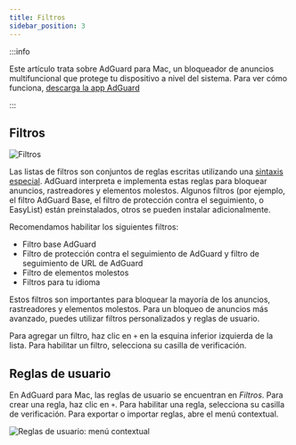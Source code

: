 ```yaml
---
title: Filtros
sidebar_position: 3
---
```


:::info

Este artículo trata sobre AdGuard para Mac, un bloqueador de anuncios multifuncional que protege tu dispositivo a nivel del sistema. Para ver cómo funciona, [descarga la app AdGuard](https://agrd.io/download-kb-adblock)

:::

## Filtros

![Filtros](https://cdn.adtidy.org/content/kb/ad_blocker/mac/filters.png)

Las listas de filtros son conjuntos de reglas escritas utilizando una [sintaxis especial](/general/ad-filtering/create-own-filters). AdGuard interpreta e implementa estas reglas para bloquear anuncios, rastreadores y elementos molestos. Algunos filtros (por ejemplo, el filtro AdGuard Base, el filtro de protección contra el seguimiento, o EasyList) están preinstalados, otros se pueden instalar adicionalmente.

Recomendamos habilitar los siguientes filtros:

- Filtro base AdGuard
- Filtro de protección contra el seguimiento de AdGuard y filtro de seguimiento de URL de AdGuard
- Filtro de elementos molestos
- Filtros para tu idioma

Estos filtros son importantes para bloquear la mayoría de los anuncios, rastreadores y elementos molestos. Para un bloqueo de anuncios más avanzado, puedes utilizar filtros personalizados y reglas de usuario.

Para agregar un filtro, haz clic en `+` en la esquina inferior izquierda de la lista. Para habilitar un filtro, selecciona su casilla de verificación.

## Reglas de usuario

En AdGuard para Mac, las reglas de usuario se encuentran en _Filtros_. Para crear una regla, haz clic en `+`. Para habilitar una regla, selecciona su casilla de verificación. Para exportar o importar reglas, abre el menú contextual.

![Reglas de usuario: menú contextual](https://cdn.adtidy.org/content/kb/ad_blocker/mac/rules.png)

